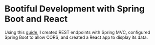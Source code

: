 # Bootiful Development with Spring Boot and React
Using this [guide](https://developer.okta.com/blog/2017/12/06/bootiful-development-with-spring-boot-and-react), I created REST endpoints with Spring MVC, configured Spring Boot to allow CORS, and created a React app to display its data.